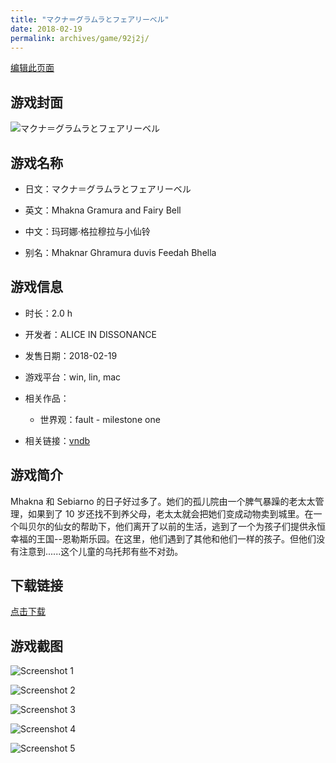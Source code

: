 ```yaml
---
title: "マクナ＝グラムラとフェアリーベル"
date: 2018-02-19
permalink: archives/game/92j2j/
---
```

[编辑此页面](https://github.com/ACG-3/ADV3-source/blob/main/source/_posts/%E3%83%9E%E3%82%AF%E3%83%8A%EF%BC%9D%E3%82%B0%E3%83%A9%E3%83%A0%E3%83%A9%E3%81%A8%E3%83%95%E3%82%A7%E3%82%A2%E3%83%AA%E3%83%BC%E3%83%99%E3%83%AB.md)

## 游戏封面

![マクナ＝グラムラとフェアリーベル](https://pan.timero.xyz/d/onedrive/img_lib_001/%E3%83%9E%E3%82%AF%E3%83%8A%EF%BC%9D%E3%82%B0%E3%83%A9%E3%83%A0%E3%83%A9%E3%81%A8%E3%83%95%E3%82%A7%E3%82%A2%E3%83%AA%E3%83%BC%E3%83%99%E3%83%AB_cover.avif)


## 游戏名称

- 日文：マクナ＝グラムラとフェアリーベル
- 英文：Mhakna Gramura and Fairy Bell
- 中文：玛珂娜·格拉穆拉与小仙铃

- 别名：Mhaknar Ghramura duvis Feedah Bhella


## 游戏信息

- 时长：2.0 h
- 开发者：ALICE IN DISSONANCE
- 发售日期：2018-02-19
- 游戏平台：win, lin, mac
- 相关作品：
   - 世界观：fault - milestone one

- 相关链接：[vndb](https://vndb.org/v22310)


## 游戏简介

Mhakna 和 Sebiarno 的日子好过多了。她们的孤儿院由一个脾气暴躁的老太太管理，如果到了 10 岁还找不到养父母，老太太就会把她们变成动物卖到城里。在一个叫贝尔的仙女的帮助下，他们离开了以前的生活，逃到了一个为孩子们提供永恒幸福的王国--恩勒斯乐园。在这里，他们遇到了其他和他们一样的孩子。但他们没有注意到......这个儿童的乌托邦有些不对劲。




## 下载链接

[点击下载](https://pan.timero.xyz/onedrive/adv_lib_001/%E3%83%9E%E3%82%AF%E3%83%8A%EF%BC%9D%E3%82%B0%E3%83%A9%E3%83%A0%E3%83%A9%E3%81%A8%E3%83%95%E3%82%A7%E3%82%A2%E3%83%AA%E3%83%BC%E3%83%99%E3%83%AB)


## 游戏截图


![Screenshot 1](https://pan.timero.xyz/d/onedrive/img_lib_001/%E3%83%9E%E3%82%AF%E3%83%8A%EF%BC%9D%E3%82%B0%E3%83%A9%E3%83%A0%E3%83%A9%E3%81%A8%E3%83%95%E3%82%A7%E3%82%A2%E3%83%AA%E3%83%BC%E3%83%99%E3%83%AB_Screenshot_1.avif)

![Screenshot 2](https://pan.timero.xyz/d/onedrive/img_lib_001/%E3%83%9E%E3%82%AF%E3%83%8A%EF%BC%9D%E3%82%B0%E3%83%A9%E3%83%A0%E3%83%A9%E3%81%A8%E3%83%95%E3%82%A7%E3%82%A2%E3%83%AA%E3%83%BC%E3%83%99%E3%83%AB_Screenshot_2.avif)

![Screenshot 3](https://pan.timero.xyz/d/onedrive/img_lib_001/%E3%83%9E%E3%82%AF%E3%83%8A%EF%BC%9D%E3%82%B0%E3%83%A9%E3%83%A0%E3%83%A9%E3%81%A8%E3%83%95%E3%82%A7%E3%82%A2%E3%83%AA%E3%83%BC%E3%83%99%E3%83%AB_Screenshot_3.avif)

![Screenshot 4](https://pan.timero.xyz/d/onedrive/img_lib_001/%E3%83%9E%E3%82%AF%E3%83%8A%EF%BC%9D%E3%82%B0%E3%83%A9%E3%83%A0%E3%83%A9%E3%81%A8%E3%83%95%E3%82%A7%E3%82%A2%E3%83%AA%E3%83%BC%E3%83%99%E3%83%AB_Screenshot_4.avif)

![Screenshot 5](https://pan.timero.xyz/d/onedrive/img_lib_001/%E3%83%9E%E3%82%AF%E3%83%8A%EF%BC%9D%E3%82%B0%E3%83%A9%E3%83%A0%E3%83%A9%E3%81%A8%E3%83%95%E3%82%A7%E3%82%A2%E3%83%AA%E3%83%BC%E3%83%99%E3%83%AB_Screenshot_5.avif)

